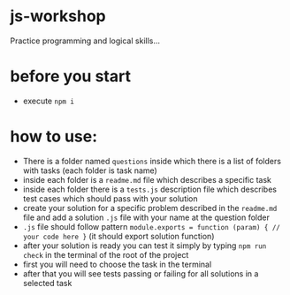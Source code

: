 # js-workshop
Practice programming and logical skills...

# before you start
* execute `npm i`

# how to use:
* There is a folder named `questions` inside which there is a list of folders with tasks (each folder is task name)
* inside each folder is a `readme.md` file which describes a specific task
* inside each folder there is a `tests.js` description file which describes test cases which should pass with your solution
* create your solution for a specific problem described in the `readme.md` file and add a solution `.js` file with your name at the question folder
* `.js` file should follow pattern `module.exports = function (param) { // your code here }` (it should export solution function)
* after your solution is ready you can test it simply by typing `npm run check` in the terminal of the root of the project
* first you will need to choose the task in the terminal
* after that you will see tests passing or failing for all solutions in a selected task
